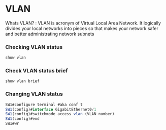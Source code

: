 # VLAN

Whats VLAN? : VLAN is acronym of Virtual Local Area Network. It logically divides your local networks into pieces so that makes your network safer and better administrating network subnets

### Checking VLAN status

```jsx
show vlan
```

### Check VLAN status brief

```
show vlan brief
```

### Changing VLAN status

```jsx
SW1#configure terminal #aka conf t
SW1(config)#interface GigabitEthernet0/1
SW1(config)#switchmode access vlan (VLAN number)
SW1(config)#end
SW1#wr
```